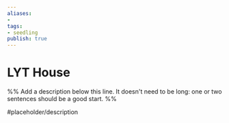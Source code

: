 ```yaml
---
aliases: 
- 
tags:
- seedling
publish: true
---
```


# LYT House

%% Add a description below this line. It doesn't need to be long: one or two sentences should be a good start. %%

#placeholder/description 
